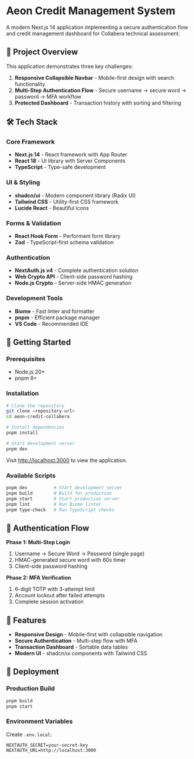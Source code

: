 # Aeon Credit Management System

A modern Next.js 14 application implementing a secure authentication flow and credit management dashboard for Collabera technical assessment.

## 🎯 Project Overview

This application demonstrates three key challenges:

1. **Responsive Collapsible Navbar** - Mobile-first design with search functionality
2. **Multi-Step Authentication Flow** - Secure username → secure word → password → MFA workflow
3. **Protected Dashboard** - Transaction history with sorting and filtering

## 🛠️ Tech Stack

### Core Framework

- **Next.js 14** - React framework with App Router
- **React 18** - UI library with Server Components
- **TypeScript** - Type-safe development

### UI & Styling

- **shadcn/ui** - Modern component library (Radix UI)
- **Tailwind CSS** - Utility-first CSS framework
- **Lucide React** - Beautiful icons

### Forms & Validation

- **React Hook Form** - Performant form library
- **Zod** - TypeScript-first schema validation

### Authentication

- **NextAuth.js v4** - Complete authentication solution
- **Web Crypto API** - Client-side password hashing
- **Node.js Crypto** - Server-side HMAC generation

### Development Tools

- **Biome** - Fast linter and formatter
- **pnpm** - Efficient package manager
- **VS Code** - Recommended IDE

## 🚀 Getting Started

### Prerequisites

- Node.js 20+
- pnpm 8+

### Installation

```bash
# Clone the repository
git clone <repository-url>
cd aeon-credit-collabera

# Install dependencies
pnpm install

# Start development server
pnpm dev
```

Visit [http://localhost:3000](http://localhost:3000) to view the application.

### Available Scripts

```bash
pnpm dev          # Start development server
pnpm build        # Build for production
pnpm start        # Start production server
pnpm lint         # Run Biome linter
pnpm type-check   # Run TypeScript checks
```

## 🔐 Authentication Flow

**Phase 1: Multi-Step Login**
1. Username → Secure Word → Password (single page)
2. HMAC-generated secure word with 60s timer
3. Client-side password hashing

**Phase 2: MFA Verification**
1. 6-digit TOTP with 3-attempt limit
2. Account lockout after failed attempts
3. Complete session activation

## 🎨 Features

- **Responsive Design** - Mobile-first with collapsible navigation
- **Secure Authentication** - Multi-step flow with MFA
- **Transaction Dashboard** - Sortable data tables
- **Modern UI** - shadcn/ui components with Tailwind CSS

## 🚀 Deployment

### Production Build

```bash
pnpm build
pnpm start
```

### Environment Variables

Create `.env.local`:

```env
NEXTAUTH_SECRET=your-secret-key
NEXTAUTH_URL=http://localhost:3000
```
